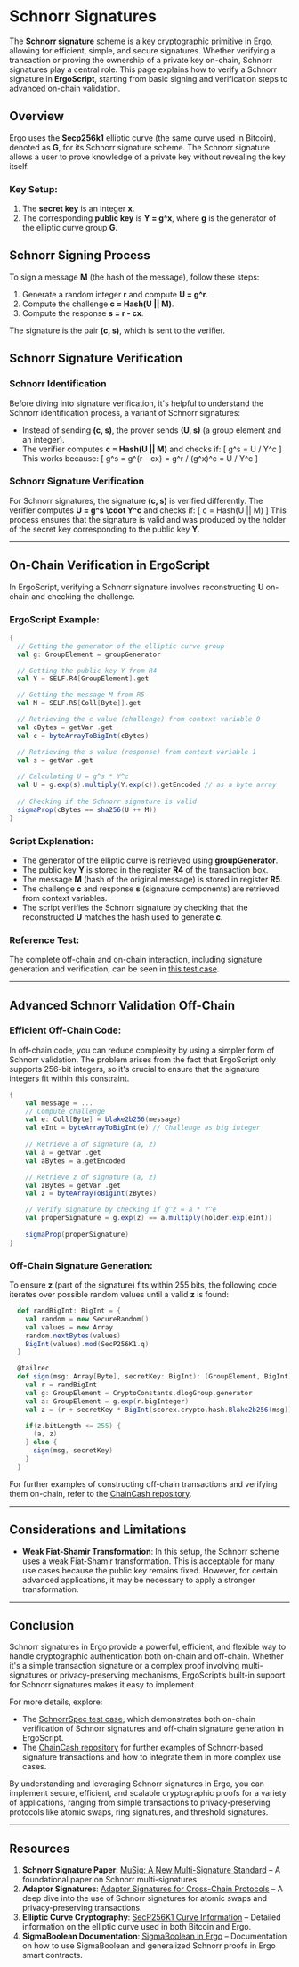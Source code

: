 # Schnorr Signatures

The **Schnorr signature** scheme is a key cryptographic primitive in Ergo, allowing for efficient, simple, and secure signatures. Whether verifying a transaction or proving the ownership of a private key on-chain, Schnorr signatures play a central role. This page explains how to verify a Schnorr signature in **ErgoScript**, starting from basic signing and verification steps to advanced on-chain validation.

## Overview

Ergo uses the **Secp256k1** elliptic curve (the same curve used in Bitcoin), denoted as **G**, for its Schnorr signature scheme. The Schnorr signature allows a user to prove knowledge of a private key without revealing the key itself.

### Key Setup:
1. The **secret key** is an integer **x**.
2. The corresponding **public key** is **Y = g^x**, where **g** is the generator of the elliptic curve group **G**.

## Schnorr Signing Process

To sign a message **M** (the hash of the message), follow these steps:

1. Generate a random integer **r** and compute **U = g^r**.
2. Compute the challenge **c = Hash(U || M)**.
3. Compute the response **s = r - cx**.

The signature is the pair **(c, s)**, which is sent to the verifier.

## Schnorr Signature Verification

### Schnorr Identification

Before diving into signature verification, it's helpful to understand the Schnorr identification process, a variant of Schnorr signatures:

- Instead of sending **(c, s)**, the prover sends **(U, s)** (a group element and an integer).
- The verifier computes **c = Hash(U || M)** and checks if:
  \[
  g^s = U / Y^c
  \]
  This works because:
  \[
  g^s = g^{r - cx} = g^r / (g^x)^c = U / Y^c
  \]
  
### Schnorr Signature Verification

For Schnorr signatures, the signature **(c, s)** is verified differently. The verifier computes **U = g^s \cdot Y^c** and checks if:
  \[
  c = Hash(U || M)
  \]
This process ensures that the signature is valid and was produced by the holder of the secret key corresponding to the public key **Y**.

---

## On-Chain Verification in ErgoScript

In ErgoScript, verifying a Schnorr signature involves reconstructing **U** on-chain and checking the challenge.

### ErgoScript Example:

```scala
{ 
  // Getting the generator of the elliptic curve group 
  val g: GroupElement = groupGenerator

  // Getting the public key Y from R4
  val Y = SELF.R4[GroupElement].get

  // Getting the message M from R5
  val M = SELF.R5[Coll[Byte]].get

  // Retrieving the c value (challenge) from context variable 0
  val cBytes = getVar .get
  val c = byteArrayToBigInt(cBytes)

  // Retrieving the s value (response) from context variable 1
  val s = getVar .get
  
  // Calculating U = g^s * Y^c
  val U = g.exp(s).multiply(Y.exp(c)).getEncoded // as a byte array
  
  // Checking if the Schnorr signature is valid
  sigmaProp(cBytes == sha256(U ++ M))
}
```

### Script Explanation:

- The generator of the elliptic curve is retrieved using **groupGenerator**.
- The public key **Y** is stored in the register **R4** of the transaction box.
- The message **M** (hash of the original message) is stored in register **R5**.
- The challenge **c** and response **s** (signature components) are retrieved from context variables.
- The script verifies the Schnorr signature by checking that the reconstructed **U** matches the hash used to generate **c**.

### Reference Test:
The complete off-chain and on-chain interaction, including signature generation and verification, can be seen in [this test case](https://github.com/ergoplatform/ergo-jde/blob/main/kiosk/src/test/scala/kiosk/schnorr/SchnorrSpec.scala).

---

## Advanced Schnorr Validation Off-Chain

### Efficient Off-Chain Code:
In off-chain code, you can reduce complexity by using a simpler form of Schnorr validation. The problem arises from the fact that ErgoScript only supports 256-bit integers, so it's crucial to ensure that the signature integers fit within this constraint.

```scala
{
    val message = ...
    // Compute challenge
    val e: Coll[Byte] = blake2b256(message)
    val eInt = byteArrayToBigInt(e) // Challenge as big integer
          
    // Retrieve a of signature (a, z)
    val a = getVar .get
    val aBytes = a.getEncoded

    // Retrieve z of signature (a, z)
    val zBytes = getVar .get
    val z = byteArrayToBigInt(zBytes)

    // Verify signature by checking if g^z = a * Y^e
    val properSignature = g.exp(z) == a.multiply(holder.exp(eInt))
    
    sigmaProp(properSignature)
}
```

### Off-Chain Signature Generation:

To ensure **z** (part of the signature) fits within 255 bits, the following code iterates over possible random values until a valid **z** is found:

```scala
  def randBigInt: BigInt = {
    val random = new SecureRandom()
    val values = new Array 
    random.nextBytes(values)
    BigInt(values).mod(SecP256K1.q)
  }

  @tailrec
  def sign(msg: Array[Byte], secretKey: BigInt): (GroupElement, BigInt) = {
    val r = randBigInt
    val g: GroupElement = CryptoConstants.dlogGroup.generator
    val a: GroupElement = g.exp(r.bigInteger)
    val z = (r + secretKey * BigInt(scorex.crypto.hash.Blake2b256(msg))) % CryptoConstants.groupOrder

    if(z.bitLength <= 255) {
      (a, z)
    } else {
      sign(msg, secretKey)
    }
  }
```

For further examples of constructing off-chain transactions and verifying them on-chain, refer to the [ChainCash repository](https://github.com/kushti/chaincash/blob/master/src/test/scala/kiosk/ChainCashSpec.scala).

---

## Considerations and Limitations

- **Weak Fiat-Shamir Transformation**: In this setup, the Schnorr scheme uses a weak Fiat-Shamir transformation. This is acceptable for many use cases because the public key remains fixed. However, for certain advanced applications, it may be necessary to apply a stronger transformation.
  
---

## Conclusion

Schnorr signatures in Ergo provide a powerful, efficient, and flexible way to handle cryptographic authentication both on-chain and off-chain. Whether it's a simple transaction signature or a complex proof involving multi-signatures or privacy-preserving mechanisms, ErgoScript’s built-in support for Schnorr signatures makes it easy to implement.

For more details, explore:

- The [SchnorrSpec test case](https://github.com/ergoplatform/ergo-jde/blob/main/kiosk/src/test/scala/kiosk/schnorr/SchnorrSpec.scala), which demonstrates both on-chain verification of Schnorr signatures and off-chain signature generation in ErgoScript.
- The [ChainCash repository](https://github.com/kushti/chaincash/blob/master/src/test/scala/kiosk/ChainCashSpec.scala) for further examples of Schnorr-based signature transactions and how to integrate them in more complex use cases.

By understanding and leveraging Schnorr signatures in Ergo, you can implement secure, efficient, and scalable cryptographic proofs for a variety of applications, ranging from simple transactions to privacy-preserving protocols like atomic swaps, ring signatures, and threshold signatures.

---

## Resources

1. **Schnorr Signature Paper**: [MuSig: A New Multi-Signature Standard](https://eprint.iacr.org/2018/068) – A foundational paper on Schnorr multi-signatures.
2. **Adaptor Signatures**: [Adaptor Signatures for Cross-Chain Protocols](https://eprint.iacr.org/2018/123.pdf) – A deep dive into the use of Schnorr signatures for atomic swaps and privacy-preserving transactions.
3. **Elliptic Curve Cryptography**: [SecP256K1 Curve Information](https://en.bitcoin.it/wiki/Secp256k1) – Detailed information on the elliptic curve used in both Bitcoin and Ergo.
4. **SigmaBoolean Documentation**: [SigmaBoolean in Ergo](https://github.com/ScorexFoundation/sigmastate-interpreter/blob/develop/docs/sigma-dsl.md) – Documentation on how to use SigmaBoolean and generalized Schnorr proofs in Ergo smart contracts.